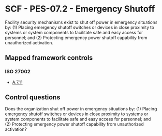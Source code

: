 # SCF - PES-07.2 - Emergency Shutoff
Facility security mechanisms exist to shut off power in emergency situations by:
(1) Placing emergency shutoff switches or devices in close proximity to systems or system components to facilitate safe and easy access for personnel; and
(2) Protecting emergency power shutoff capability from unauthorized activation.
## Mapped framework controls
### ISO 27002
- [A.7.11](../iso27002/a-7.md#a711)
  
## Control questions
Does the organization shut off power in emergency situations by:
 (1) Placing emergency shutoff switches or devices in close proximity to systems or system components to facilitate safe and easy access for personnel; and
 (2) Protecting emergency power shutoff capability from unauthorized activation?
  